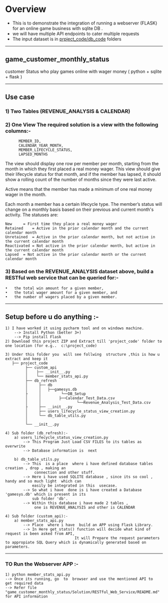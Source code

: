# Overview
- This is to demonstrate the integration of running a webserver (FLASK) for an online game business with sqlite DB .
- we will have multiple API endpoints to cater multiple requests
- The input dataset is in [prpject_code/db_code](https://github.com/KumarRoshandot/online_game_usecase_flask_sqlite_webserver/tree/afe386f705b08d06380ead22b0e9c425dbd80d47/project_code/db_refresh/db/DB_Setup) folders 

---

## game_customer_monthly_status
customer Status who play games online with wager money ( python + sqlite + flask )

---

## Use case
### 1) Two Tables (REVENUE_ANALYSIS &  CALENDAR)
### 2) One View The required solution is a view with the following columns:-

          MEMBER_ID,
          CALENDAR_YEAR_MONTH,
          MEMBER_LIFECYCLE_STATUS,
          LAPSED_MONTHS

The view should display one row per member per month, starting from the month in which they first placed a real money wager. 
This view should give their lifecycle status for that month, and if the member has lapsed, 
it should show a rolling count of the number of months since they were last active.

Active means that the member has made a minimum of one real money wager in the month.

Each month a member has a certain lifecycle type. The member’s status will change on a monthly basis based on their previous and current month's activity. 
The statuses are:


    New		= First time they place a real money wager
    Retained	= Active in the prior calendar month and the current calendar month
    Unretained	= Active in the prior calendar month, but not active in the current calendar month
    Reactivated	= Not active in the prior calendar month, but active in the current calendar month
    Lapsed	= Not active in the prior calendar month or the current calendar month

### 3) Based on the REVENUE_ANALYSIS dataset above, build a RESTful web service that can be queried for:-

    •	the total win amount for a given member,
    •	the total wager amount for a given member, and
    •	the number of wagers placed by a given member.
  
---
## Setup before u  do anything :-

	1) I have worked it using pycharm tool and on windows machine.
		--> Install Python (better 3+)
		--> Pip install Flask
	2) Download this project ZIP and Extract till 'project_code' folder to one location (for e.g..  c:\project_code)
	
	3) Under this folder you  will see follwing  structure ,this is how u extract and keep it
	   ├── project_code
	         ├── custom_api
	         │    ├── __init__.py
	         │    └── member_stats_api.py
	         ├── db_refresh
	         │     ├── db
	         │     │   ├──gamesys.db
             ├     │	     └──DB_Setup
	         │     │		├──Calendar_Test_Data.csv
	         │     │                └──Revenue_Analysis_Test_Data.csv
	         ├     ├── __init__.py
	         │     ├── users_lifecycle_status_view_creation.py
	         │     └── db_table_utils.py
             │
	         └── __init__.py
	
	4) Sub folder (db_refresh):-
		a) users_lifecycle_status_view_creation.py 
			--> This Program Just Load CSV FILES to its tables as overwrite
			--> Database information is  next
		
		b) db_table_utils.py
			--> This  is a place  where i have defined database tables creation , drop , making an 
			     connection and other stuff.
			--> Here i have used SQLITE database , since its so cool , handy and so much light  which can 
			    easily be integrated in this  usecase.
			--> So what i have  done is i have created a Database 'gamesys.db' which is present in its 
			    sub folder 'db'.
			--> Within this database i have made 2 tables , 
			     one is REVENUE_ANALYSIS and other is CALENDAR
	
	4) Sub folder (custom_api):-
		a) member_stats_api.py
			--> Place  where i have  build an APP using Flask Library.
			--> In Here get_stats() function will decide what kind of request is been asked from API, 
                                   It will Prepare the request parameters to appropiate SQL Query which is dynamically generated based on parameters.
---		
	
### TO  Run  the Webserver APP :-
	1) python member_stats_api.py 
    --> Once its running, go  to  browser and use the mentioned API to  get required data
    --> Refer file "game_customer_monthly_status/Solution/RESTful_Web_Service/README.md" for API information
		
	
